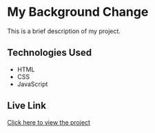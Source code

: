 # My Background Change

This is a brief description of my project.



## Technologies Used
- HTML
- CSS
- JavaScript

## Live Link
[Click here to view the project](https://hasibul-islam1.github.io/Fun_Project/Background%20Change/) 
